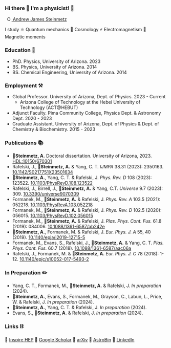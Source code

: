### Hi there 👋 I'm a physicist! 🔭

<a
  id="cy-effective-orcid-url"
  class="underline"
  href="https://orcid.org/0000-0001-5474-2649"
  target="orcid.widget"
  rel="me noopener noreferrer"
  style="vertical-align: top">
  <img
    src="https://orcid.org/sites/default/files/images/orcid_16x16.png"
    style="width: 1em; margin-inline-start: 0.5em"
    alt="ORCID iD icon"/>
  Andrew James Steinmetz
</a>

I study ⚛ Quantum mechanics 🌌 Cosmology ⚡ Electromagnetism 🧲 Magnetic moments

### Education 🍎

* PhD. Physics, University of Arizona. 2023
* BS. Physics, University of Arizona. 2014
* BS. Chemical Engineering, University of Arizona. 2014

### Employment ⚒

* Global Professor. University of Arizona, Dept. of Physics. 2023 - Current
  * Arizona College of Technology at the Hebei University of Technology (ACT@HEBUT)
* Adjunct Faculty. Pima Community College, Physics Dept. & Astronomy Dept. 2020 - 2023
* Graduate Assistant. University of Arizona, Dept. of Physics & Dept. of Chemistry & Biochemistry. 2015 - 2023

### Publications 📚

* 🌟<b>Steinmetz, A.</b> Doctoral dissertation. University of Arizona, 2023. <a href="http://hdl.handle.net/10150/670301">HDL:10150/670301</a>
* Rafelski, J., 🌟<b>Steinmetz, A.</b> & Yang, C. T. <i>IJMPA</i> 38.31 (2023): 2350163. <a href="https://doi.org/10.1142/S0217751X23501634">10.1142/S0217751X23501634</a>
* 🌟<b>Steinmetz, A.</b>, Yang, C. T. & Rafelski, J. <i>Phys. Rev. D</i> 108 (2023): 123522. <a href="https://doi.org/10.1103/PhysRevD.108.123522">10.1103/PhysRevD.108.123522</a>
* Rafelski, J., Birrell, J., 🌟<b>Steinmetz, A.</b> & Yang, C.T. <i>Universe</i> 9.7 (2023): 309. <a href="https://doi.org/10.3390/universe9070309">10.3390/universe9070309</a>
* Formanek, M., 🌟<b>Steinmetz, A.</b> & Rafelski, J. <i>Phys. Rev. A</i> 103.5 (2021): 052218. <a href="https://doi.org/10.1103/PhysRevA.103.052218">10.1103/PhysRevA.103.052218</a>
* Formanek, M., 🌟<b>Steinmetz, A.</b> & Rafelski, J. <i>Phys. Rev. D</i> 102.5 (2020): 056015. <a href="https://doi.org/10.1103/PhysRevD.102.056015">10.1103/PhysRevD.102.056015</a>
* Formanek, M., 🌟<b>Steinmetz, A.</b> & Rafelski, J. <i>Plas. Phys. Cont. Fus.</i> 61.8 (2019): 084006. <a href="https://doi.org/10.1088/1361-6587/ab242e">10.1088/1361-6587/ab242e</a>
* 🌟<b>Steinmetz, A.</b>, Formanek, M. & Rafelski, J. <i>Eur. Phys. J. A</i> 55, 40 (2019). <a href="https://doi.org/10.1140/epja/i2019-12715-5">10.1140/epja/i2019-12715-5</a>
* Formanek, M., Evans, S., Rafelski, J., 🌟<b>Steinmetz, A.</b> & Yang, C. T. <i>Plas. Phys. Cont. Fus.</i> 60.7 (2018). <a href="https://doi.org/10.1088/1361-6587/aac06a">10.1088/1361-6587/aac06a</a>
* Rafelski, J., Formanek, M. & 🌟<b>Steinmetz, A.</b> <i>Eur. Phys. J. C</i> 78 (2018): 1-12. <a href="https://doi.org/10.1140/epjc/s10052-017-5493-2">10.1140/epjc/s10052-017-5493-2</a>

### In Preparation ✏️

* Yang, C. T., Formanek, M., 🌟<b>Steinmetz, A.</b> & Rafelski, J. <i>In preparation</i> (2024).
* 🌟<b>Steinmetz, A.</b>, Evans, S., Formanek, M., Grayson, C., Labun, L., Price, W. & Rafelski, J. <i>In preparation</i> (2024).
* 🌟<b>Steinmetz, A.</b>, Yang, C. T. & Rafelski, J. <i>In preparation</i> (2024).
* Evans, S., 🌟<b>Steinmetz, A.</b> & Rafelski, J. <i>In preparation</i> (2024).

### Links ⛓

🔗 [Inspire HEP](https://inspirehep.net/authors/1796313) 🔗 [Google Scholar](https://scholar.google.com/citations?user=fJBK1GIAAAAJ) 🔗 [arXiv](https://arxiv.org/a/steinmetz_a_1.html) 🔗 [AstroBin](https://www.astrobin.com/users/djinn/) 🔗 [LinkedIn](https://www.linkedin.com/in/ajsteinmetz/)

<!--
**ajsteinmetz/ajsteinmetz** is a ✨ _special_ ✨ repository because its `README.md` (this file) appears on your GitHub profile.

Here are some ideas to get you started:

- 🔭 I’m currently working on ...
- 🌱 I’m currently learning ...
- 👯 I’m looking to collaborate on ...
- 🤔 I’m looking for help with ...
- 💬 Ask me about ...
- 📫 How to reach me: ...
- 😄 Pronouns: ...
- ⚡ Fun fact: ...
-->
